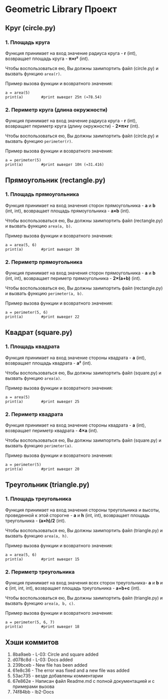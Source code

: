 # Geometric Library Проект

## Круг (circle.py)

### 1. Площадь круга
Функция принимает на вход значение радиуса круга - **r** (int), возвращает площадь круга - **π×r²** (int).

Чтобы воспользоваться ею, Вы должны заимпортить файл (circle.py) и вызвать функцию `area(r)`.

Пример вызова функции и возвратного значения: 
```
a = area(5) 
print(a)        #print выведет 25π (≈78.54)
``` 

### 2. Периметр круга (длина окружности)
Функция принимает на вход значение радиуса круга - **r** (int), возвращает периметр круга (длину окружности) - **2×π×r** (int).

Чтобы воспользоваться ею, Вы должны заимпортить файл (circle.py) и вызвать функцию `perimeter(r)`.

Пример вызова функции и возвратного значения:
```
a = perimeter(5) 
print(a)        #print выведет 10π (≈31.416)
``` 

## Прямоугольник (rectangle.py)

### 1. Площадь прямоугольника
Функция принимает на вход значения сторон прямоугольника - **a** и **b** (int, int),
возвращает площадь прямоугольника - **a×b** (int).

Чтобы воспользоваться ею, Вы должны заимпортить файл (rectangle.py) и вызвать функцию `area(a, b)`.

Пример вызова функции и возвратного значения:
```
a = area(5, 6) 
print(a)        #print выведет 30
``` 

### 2. Периметр прямоугольника
Функция принимает на вход значения сторон прямоугольника - **a** и **b** (int, int),
возвращает периметр прямоугольника - **2×(a+b)** (int).

Чтобы воспользоваться ею, Вы должны заимпортить файл (rectangle.py) и вызвать функцию `perimeter(a, b)`.

Пример вызова функции и возвратного значения:
```
a = perimeter(5, 6) 
print(a)        #print выведет 22
``` 

## Квадрат (square.py)

### 1. Площадь квадрата
Функция принимает на вход значение стороны квадрата - **a** (int),
возвращает площадь квадрата - **a²** (int).

Чтобы воспользоваться ею, Вы должны заимпортить файл (square.py) и вызвать функцию `area(a)`.

Пример вызова функции и возвратного значения:
```
a = area(5) 
print(a)        #print выведет 25
``` 

### 2. Периметр квадрата
Функция принимает на вход значение стороны квадрата - **a** (int),
возвращает периметр квадрата - **4×a** (int).

Чтобы воспользоваться ею, Вы должны заимпортить файл (square.py) и вызвать функцию `perimeter(a)`.

Пример вызова функции и возвратного значения:
```
a = perimeter(5) 
print(a)        #print выведет 20
``` 

## Треугольник (triangle.py)

### 1. Площадь треугольника
Функция принимает на вход значения стороны треугольника и высоты, проведенной к этой сторогне - **a** и **h** (int,
int), возвращает площадь треугольника - **(a×h)/2** (int).

Чтобы воспользоваться ею, Вы должны заимпортить файл (triangle.py) и вызвать функцию `area(a, h)`.

Пример вызова функции и возвратного значения:
```
a = area(5, 6) 
print(a)        #print выведет 15
``` 

### 2. Периметр треугольника
Функция принимает на вход значения всех сторон треугольника- **a** и **b** и **c** (int, int, int), 
возвращает площадь треугольника - **a+b+c** (int).

Чтобы воспользоваться ею, Вы должны заимпортить файл (triangle.py) и вызвать функцию `area(a, b, c)`.

Пример вызова функции и возвратного значения:
```
a = perimeter(5, 6, 7) 
print(a)        #print выведет 18
``` 

## Хэши коммитов
1) 8ba9aeb - L-03: Circle and square added
2) d078c8d - L-03: Docs added
3) 239bceb - New file has been added
4) 61e8c36 - The error was fixed and a new file was added
5) 53ac735 - везде добавлены комментарии
6) 67e862e - Написан файл Readme.md с полной документацией и с примерами вызова
7) 74f84bb - lb2-Docs